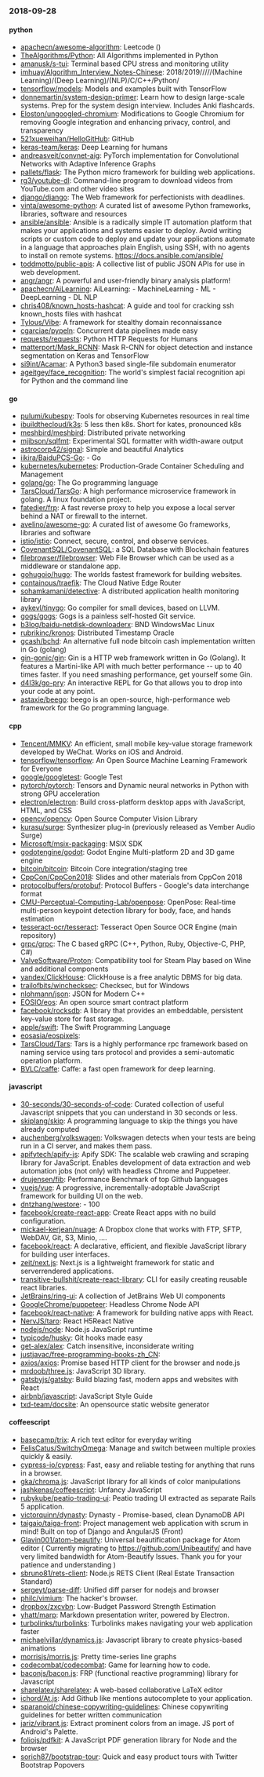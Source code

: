 ### 2018-09-28

#### python
* [apachecn/awesome-algorithm](https://github.com/apachecn/awesome-algorithm): Leetcode  () 
* [TheAlgorithms/Python](https://github.com/TheAlgorithms/Python): All Algorithms implemented in Python
* [amanusk/s-tui](https://github.com/amanusk/s-tui): Terminal based CPU stress and monitoring utility
* [imhuay/Algorithm_Interview_Notes-Chinese](https://github.com/imhuay/Algorithm_Interview_Notes-Chinese): 2018/2019/////(Machine Learning)/(Deep Learning)/(NLP)/C/C++/Python/
* [tensorflow/models](https://github.com/tensorflow/models): Models and examples built with TensorFlow
* [donnemartin/system-design-primer](https://github.com/donnemartin/system-design-primer): Learn how to design large-scale systems. Prep for the system design interview. Includes Anki flashcards.
* [Eloston/ungoogled-chromium](https://github.com/Eloston/ungoogled-chromium): Modifications to Google Chromium for removing Google integration and enhancing privacy, control, and transparency
* [521xueweihan/HelloGitHub](https://github.com/521xueweihan/HelloGitHub): GitHub 
* [keras-team/keras](https://github.com/keras-team/keras): Deep Learning for humans
* [andreasveit/convnet-aig](https://github.com/andreasveit/convnet-aig): PyTorch implementation for Convolutional Networks with Adaptive Inference Graphs
* [pallets/flask](https://github.com/pallets/flask): The Python micro framework for building web applications.
* [rg3/youtube-dl](https://github.com/rg3/youtube-dl): Command-line program to download videos from YouTube.com and other video sites
* [django/django](https://github.com/django/django): The Web framework for perfectionists with deadlines.
* [vinta/awesome-python](https://github.com/vinta/awesome-python): A curated list of awesome Python frameworks, libraries, software and resources
* [ansible/ansible](https://github.com/ansible/ansible): Ansible is a radically simple IT automation platform that makes your applications and systems easier to deploy. Avoid writing scripts or custom code to deploy and update your applications  automate in a language that approaches plain English, using SSH, with no agents to install on remote systems. https://docs.ansible.com/ansible/
* [toddmotto/public-apis](https://github.com/toddmotto/public-apis): A collective list of public JSON APIs for use in web development.
* [angr/angr](https://github.com/angr/angr): A powerful and user-friendly binary analysis platform!
* [apachecn/AiLearning](https://github.com/apachecn/AiLearning): AiLearning:  - MachineLearning - ML - DeepLearning - DL NLP
* [chris408/known_hosts-hashcat](https://github.com/chris408/known_hosts-hashcat): A guide and tool for cracking ssh known_hosts files with hashcat
* [Tylous/Vibe](https://github.com/Tylous/Vibe): A framework for stealthy domain reconnaissance
* [cgarciae/pypeln](https://github.com/cgarciae/pypeln): Concurrent data pipelines made easy
* [requests/requests](https://github.com/requests/requests): Python HTTP Requests for Humans 
* [matterport/Mask_RCNN](https://github.com/matterport/Mask_RCNN): Mask R-CNN for object detection and instance segmentation on Keras and TensorFlow
* [si9int/Acamar](https://github.com/si9int/Acamar): A Python3 based single-file subdomain enumerator
* [ageitgey/face_recognition](https://github.com/ageitgey/face_recognition): The world's simplest facial recognition api for Python and the command line

#### go
* [pulumi/kubespy](https://github.com/pulumi/kubespy): Tools for observing Kubernetes resources in real time
* [ibuildthecloud/k3s](https://github.com/ibuildthecloud/k3s): 5 less then k8s. Short for kates, pronounced k8s
* [meshbird/meshbird](https://github.com/meshbird/meshbird): Distributed private networking
* [mjibson/sqlfmt](https://github.com/mjibson/sqlfmt): Experimental SQL formatter with width-aware output
* [astrocorp42/signal](https://github.com/astrocorp42/signal): Simple and beautiful Analytics 
* [iikira/BaiduPCS-Go](https://github.com/iikira/BaiduPCS-Go):  - Go
* [kubernetes/kubernetes](https://github.com/kubernetes/kubernetes): Production-Grade Container Scheduling and Management
* [golang/go](https://github.com/golang/go): The Go programming language
* [TarsCloud/TarsGo](https://github.com/TarsCloud/TarsGo): A high performance microservice framework in golang. A linux foundation project.
* [fatedier/frp](https://github.com/fatedier/frp): A fast reverse proxy to help you expose a local server behind a NAT or firewall to the internet.
* [avelino/awesome-go](https://github.com/avelino/awesome-go): A curated list of awesome Go frameworks, libraries and software
* [istio/istio](https://github.com/istio/istio): Connect, secure, control, and observe services.
* [CovenantSQL/CovenantSQL](https://github.com/CovenantSQL/CovenantSQL): a SQL Database with Blockchain features
* [filebrowser/filebrowser](https://github.com/filebrowser/filebrowser):  Web File Browser which can be used as a middleware or standalone app.
* [gohugoio/hugo](https://github.com/gohugoio/hugo): The worlds fastest framework for building websites.
* [containous/traefik](https://github.com/containous/traefik): The Cloud Native Edge Router
* [sohamkamani/detective](https://github.com/sohamkamani/detective):  A distributed application health monitoring library
* [aykevl/tinygo](https://github.com/aykevl/tinygo): Go compiler for small devices, based on LLVM.
* [gogs/gogs](https://github.com/gogs/gogs): Gogs is a painless self-hosted Git service.
* [b3log/baidu-netdisk-downloaderx](https://github.com/b3log/baidu-netdisk-downloaderx):   BND WindowsMac  Linux
* [rubrikinc/kronos](https://github.com/rubrikinc/kronos): Distributed Timestamp Oracle
* [gcash/bchd](https://github.com/gcash/bchd): An alternative full node bitcoin cash implementation written in Go (golang)
* [gin-gonic/gin](https://github.com/gin-gonic/gin): Gin is a HTTP web framework written in Go (Golang). It features a Martini-like API with much better performance -- up to 40 times faster. If you need smashing performance, get yourself some Gin.
* [d4l3k/go-pry](https://github.com/d4l3k/go-pry): An interactive REPL for Go that allows you to drop into your code at any point.
* [astaxie/beego](https://github.com/astaxie/beego): beego is an open-source, high-performance web framework for the Go programming language.

#### cpp
* [Tencent/MMKV](https://github.com/Tencent/MMKV): An efficient, small mobile key-value storage framework developed by WeChat. Works on iOS and Android.
* [tensorflow/tensorflow](https://github.com/tensorflow/tensorflow): An Open Source Machine Learning Framework for Everyone
* [google/googletest](https://github.com/google/googletest): Google Test
* [pytorch/pytorch](https://github.com/pytorch/pytorch): Tensors and Dynamic neural networks in Python with strong GPU acceleration
* [electron/electron](https://github.com/electron/electron): Build cross-platform desktop apps with JavaScript, HTML, and CSS
* [opencv/opencv](https://github.com/opencv/opencv): Open Source Computer Vision Library
* [kurasu/surge](https://github.com/kurasu/surge): Synthesizer plug-in (previously released as Vember Audio Surge)
* [Microsoft/msix-packaging](https://github.com/Microsoft/msix-packaging): MSIX SDK
* [godotengine/godot](https://github.com/godotengine/godot): Godot Engine  Multi-platform 2D and 3D game engine
* [bitcoin/bitcoin](https://github.com/bitcoin/bitcoin): Bitcoin Core integration/staging tree
* [CppCon/CppCon2018](https://github.com/CppCon/CppCon2018): Slides and other materials from CppCon 2018
* [protocolbuffers/protobuf](https://github.com/protocolbuffers/protobuf): Protocol Buffers - Google's data interchange format
* [CMU-Perceptual-Computing-Lab/openpose](https://github.com/CMU-Perceptual-Computing-Lab/openpose): OpenPose: Real-time multi-person keypoint detection library for body, face, and hands estimation
* [tesseract-ocr/tesseract](https://github.com/tesseract-ocr/tesseract): Tesseract Open Source OCR Engine (main repository)
* [grpc/grpc](https://github.com/grpc/grpc): The C based gRPC (C++, Python, Ruby, Objective-C, PHP, C#)
* [ValveSoftware/Proton](https://github.com/ValveSoftware/Proton): Compatibility tool for Steam Play based on Wine and additional components
* [yandex/ClickHouse](https://github.com/yandex/ClickHouse): ClickHouse is a free analytic DBMS for big data.
* [trailofbits/winchecksec](https://github.com/trailofbits/winchecksec): Checksec, but for Windows
* [nlohmann/json](https://github.com/nlohmann/json): JSON for Modern C++
* [EOSIO/eos](https://github.com/EOSIO/eos): An open source smart contract platform
* [facebook/rocksdb](https://github.com/facebook/rocksdb): A library that provides an embeddable, persistent key-value store for fast storage.
* [apple/swift](https://github.com/apple/swift): The Swift Programming Language
* [eosasia/eospixels](https://github.com/eosasia/eospixels): 
* [TarsCloud/Tars](https://github.com/TarsCloud/Tars): Tars is a highly performance rpc framework based on naming service using tars protocol and provides a semi-automatic operation platform.
* [BVLC/caffe](https://github.com/BVLC/caffe): Caffe: a fast open framework for deep learning.

#### javascript
* [30-seconds/30-seconds-of-code](https://github.com/30-seconds/30-seconds-of-code): Curated collection of useful Javascript snippets that you can understand in 30 seconds or less.
* [skiplang/skip](https://github.com/skiplang/skip): A programming language to skip the things you have already computed
* [auchenberg/volkswagen](https://github.com/auchenberg/volkswagen):  Volkswagen detects when your tests are being run in a CI server, and makes them pass.
* [apifytech/apify-js](https://github.com/apifytech/apify-js): Apify SDK: The scalable web crawling and scraping library for JavaScript. Enables development of data extraction and web automation jobs (not only) with headless Chrome and Puppeteer.
* [drujensen/fib](https://github.com/drujensen/fib): Performance Benchmark of top Github languages
* [vuejs/vue](https://github.com/vuejs/vue):  A progressive, incrementally-adoptable JavaScript framework for building UI on the web.
* [dntzhang/westore](https://github.com/dntzhang/westore):  - 100
* [facebook/create-react-app](https://github.com/facebook/create-react-app): Create React apps with no build configuration.
* [mickael-kerjean/nuage](https://github.com/mickael-kerjean/nuage):  A Dropbox clone that works with FTP, SFTP, WebDAV, Git, S3, Minio, ....
* [facebook/react](https://github.com/facebook/react): A declarative, efficient, and flexible JavaScript library for building user interfaces.
* [zeit/next.js](https://github.com/zeit/next.js): Next.js is a lightweight framework for static and serverrendered applications.
* [transitive-bullshit/create-react-library](https://github.com/transitive-bullshit/create-react-library): CLI for easily creating reusable react libraries.
* [JetBrains/ring-ui](https://github.com/JetBrains/ring-ui): A collection of JetBrains Web UI components
* [GoogleChrome/puppeteer](https://github.com/GoogleChrome/puppeteer): Headless Chrome Node API
* [facebook/react-native](https://github.com/facebook/react-native): A framework for building native apps with React.
* [NervJS/taro](https://github.com/NervJS/taro):  React H5React Native 
* [nodejs/node](https://github.com/nodejs/node): Node.js JavaScript runtime 
* [typicode/husky](https://github.com/typicode/husky):  Git hooks made easy
* [get-alex/alex](https://github.com/get-alex/alex): Catch insensitive, inconsiderate writing
* [justjavac/free-programming-books-zh_CN](https://github.com/justjavac/free-programming-books-zh_CN):  
* [axios/axios](https://github.com/axios/axios): Promise based HTTP client for the browser and node.js
* [mrdoob/three.js](https://github.com/mrdoob/three.js): JavaScript 3D library.
* [gatsbyjs/gatsby](https://github.com/gatsbyjs/gatsby): Build blazing fast, modern apps and websites with React
* [airbnb/javascript](https://github.com/airbnb/javascript): JavaScript Style Guide
* [txd-team/docsite](https://github.com/txd-team/docsite): An opensource static website generator

#### coffeescript
* [basecamp/trix](https://github.com/basecamp/trix): A rich text editor for everyday writing
* [FelisCatus/SwitchyOmega](https://github.com/FelisCatus/SwitchyOmega): Manage and switch between multiple proxies quickly & easily.
* [cypress-io/cypress](https://github.com/cypress-io/cypress): Fast, easy and reliable testing for anything that runs in a browser.
* [gka/chroma.js](https://github.com/gka/chroma.js): JavaScript library for all kinds of color manipulations
* [jashkenas/coffeescript](https://github.com/jashkenas/coffeescript): Unfancy JavaScript
* [rubykube/peatio-trading-ui](https://github.com/rubykube/peatio-trading-ui): Peatio trading UI extracted as separate Rails 5 application.
* [victorquinn/dynasty](https://github.com/victorquinn/dynasty): Dynasty - Promise-based, clean DynamoDB API
* [taigaio/taiga-front](https://github.com/taigaio/taiga-front): Project management web application with scrum in mind! Built on top of Django and AngularJS (Front)
* [Glavin001/atom-beautify](https://github.com/Glavin001/atom-beautify):  Universal beautification package for Atom editor ( Currently migrating to https://github.com/Unibeautify/ and have very limited bandwidth for Atom-Beautify Issues. Thank you for your patience and understanding  )
* [sbruno81/rets-client](https://github.com/sbruno81/rets-client): Node.js RETS Client (Real Estate Transaction Standard)
* [sergeyt/parse-diff](https://github.com/sergeyt/parse-diff): Unified diff parser for nodejs and browser
* [philc/vimium](https://github.com/philc/vimium): The hacker's browser.
* [dropbox/zxcvbn](https://github.com/dropbox/zxcvbn): Low-Budget Password Strength Estimation
* [yhatt/marp](https://github.com/yhatt/marp): Markdown presentation writer, powered by Electron.
* [turbolinks/turbolinks](https://github.com/turbolinks/turbolinks): Turbolinks makes navigating your web application faster
* [michaelvillar/dynamics.js](https://github.com/michaelvillar/dynamics.js): Javascript library to create physics-based animations
* [morrisjs/morris.js](https://github.com/morrisjs/morris.js): Pretty time-series line graphs
* [codecombat/codecombat](https://github.com/codecombat/codecombat): Game for learning how to code.
* [baconjs/bacon.js](https://github.com/baconjs/bacon.js): FRP (functional reactive programming) library for Javascript
* [sharelatex/sharelatex](https://github.com/sharelatex/sharelatex): A web-based collaborative LaTeX editor
* [ichord/At.js](https://github.com/ichord/At.js): Add Github like mentions autocomplete to your application.
* [sparanoid/chinese-copywriting-guidelines](https://github.com/sparanoid/chinese-copywriting-guidelines): Chinese copywriting guidelines for better written communication
* [jariz/vibrant.js](https://github.com/jariz/vibrant.js): Extract prominent colors from an image. JS port of Android's Palette.
* [foliojs/pdfkit](https://github.com/foliojs/pdfkit): A JavaScript PDF generation library for Node and the browser
* [sorich87/bootstrap-tour](https://github.com/sorich87/bootstrap-tour): Quick and easy product tours with Twitter Bootstrap Popovers
